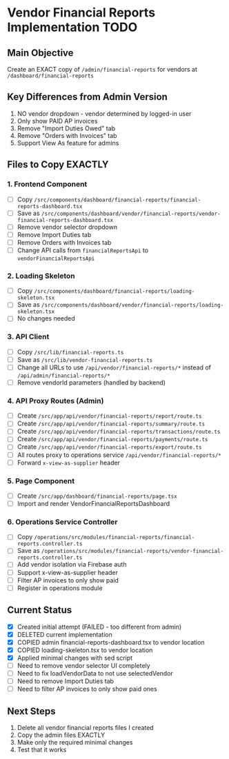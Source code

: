 # Vendor Financial Reports Implementation TODO

## Main Objective
Create an EXACT copy of `/admin/financial-reports` for vendors at `/dashboard/financial-reports`

## Key Differences from Admin Version
1. NO vendor dropdown - vendor determined by logged-in user
2. Only show PAID AP invoices
3. Remove "Import Duties Owed" tab
4. Remove "Orders with Invoices" tab  
5. Support View As feature for admins

## Files to Copy EXACTLY

### 1. Frontend Component
- [ ] Copy `/src/components/dashboard/financial-reports/financial-reports-dashboard.tsx`
- [ ] Save as `/src/components/dashboard/vendor/financial-reports/vendor-financial-reports-dashboard.tsx`
- [ ] Remove vendor selector dropdown
- [ ] Remove Import Duties tab
- [ ] Remove Orders with Invoices tab
- [ ] Change API calls from `financialReportsApi` to `vendorFinancialReportsApi`

### 2. Loading Skeleton
- [ ] Copy `/src/components/dashboard/financial-reports/loading-skeleton.tsx`
- [ ] Save as `/src/components/dashboard/vendor/financial-reports/loading-skeleton.tsx`
- [ ] No changes needed

### 3. API Client
- [ ] Copy `/src/lib/financial-reports.ts`
- [ ] Save as `/src/lib/vendor-financial-reports.ts`
- [ ] Change all URLs to use `/api/vendor/financial-reports/*` instead of `/api/admin/financial-reports/*`
- [ ] Remove vendorId parameters (handled by backend)

### 4. API Proxy Routes (Admin)
- [ ] Create `/src/app/api/vendor/financial-reports/report/route.ts`
- [ ] Create `/src/app/api/vendor/financial-reports/summary/route.ts`
- [ ] Create `/src/app/api/vendor/financial-reports/transactions/route.ts`
- [ ] Create `/src/app/api/vendor/financial-reports/payments/route.ts`
- [ ] Create `/src/app/api/vendor/financial-reports/export/route.ts`
- [ ] All routes proxy to operations service `/api/vendor/financial-reports/*`
- [ ] Forward `x-view-as-supplier` header

### 5. Page Component
- [ ] Create `/src/app/dashboard/financial-reports/page.tsx`
- [ ] Import and render VendorFinancialReportsDashboard

### 6. Operations Service Controller
- [ ] Copy `/operations/src/modules/financial-reports/financial-reports.controller.ts`
- [ ] Save as `/operations/src/modules/financial-reports/vendor-financial-reports.controller.ts`
- [ ] Add vendor isolation via Firebase auth
- [ ] Support x-view-as-supplier header
- [ ] Filter AP invoices to only show paid
- [ ] Register in operations module

## Current Status
- [x] Created initial attempt (FAILED - too different from admin)
- [x] DELETED current implementation
- [x] COPIED admin financial-reports-dashboard.tsx to vendor location
- [x] COPIED loading-skeleton.tsx to vendor location
- [x] Applied minimal changes with sed script
- [ ] Need to remove vendor selector UI completely
- [ ] Need to fix loadVendorData to not use selectedVendor
- [ ] Need to remove Import Duties tab
- [ ] Need to filter AP invoices to only show paid ones

## Next Steps
1. Delete all vendor financial reports files I created
2. Copy the admin files EXACTLY
3. Make only the required minimal changes
4. Test that it works